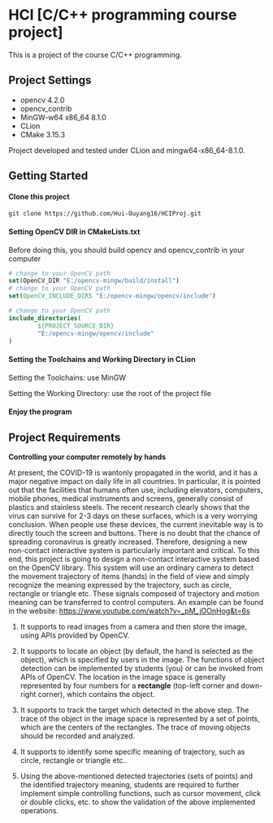 # HCI [C/C++ programming course project]

This is a project of the course C/C++ programming.



## Project Settings

+ opencv 4.2.0
+ opencv_contrib
+ MinGW-w64 x86_64 8.1.0
+ CLion
+ CMake 3.15.3

Project developed and tested under CLion and mingw64-x86_64-8.1.0.



## Getting Started

#### Clone this project

```
git clone https://github.com/Hui-Ouyang16/HCIProj.git
```

#### Setting OpenCV DIR in CMakeLists.txt

Before doing this, you should build opencv and opencv_contrib in your computer

```cmake
# change to your OpenCV path
set(OpenCV_DIR "E:/opencv-mingw/build/install")
# change to your OpenCV path
set(OpenCV_INCLUDE_DIRS "E:/opencv-mingw/opencv/include")

# change to your OpenCV path
include_directories(
        ${PROJECT_SOURCE_DIR}
        "E:/opencv-mingw/opencv/include"
)
```

#### Setting the Toolchains and Working Directory in CLion

Setting the Toolchains: use MinGW

Setting the Working Directory: use the root of the project file

#### Enjoy the program



## Project Requirements

**Controlling your computer remotely by hands**

At present, the COVID-19 is wantonly propagated in the world, and it has a major negative impact on daily life in all countries. In particular, it is pointed out that the facilities that humans often use, including elevators, computers, mobile phones, medical instruments and screens, generally consist of plastics and stainless steels. The recent research clearly shows that the virus can survive for 2-3 days on these surfaces, which is a very worrying conclusion. When people use these devices, the current inevitable way is to directly touch the screen and buttons. There is no doubt that the chance of spreading coronavirus is greatly increased. Therefore, designing a new non-contact interactive system is particularly important and critical. To this end, this project is going to design a non-contact interactive system based on the OpenCV library. This system will use an ordinary camera to detect the movement trajectory of items (hands) in the field of view and simply recognize the meaning expressed by the trajectory, such as circle, rectangle or triangle etc. These signals composed of trajectory and motion meaning can be transferred to control computers. An example can be found in the website: https://www.youtube.com/watch?v=_pM_jOOnHog&t=6s

1)   It supports to read images from a camera and then store the image, using APIs provided by OpenCV.

2)   It supports to locate an object (by default, the hand is selected as the object), which is specified by users in the image. The functions of object detection can be implemented by students (you) or can be invoked from APIs of OpenCV. The location in the image space is generally represented by four numbers for a **rectangle** (top-left corner and down-right corner), which contains the object.

3)   It supports to track the target which detected in the above step. The trace of the object in the image space is represented by a set of points, which are the centers of the rectangles. The trace of moving objects should be recorded and analyzed.

4)   It supports to identify some specific meaning of trajectory, such as circle, rectangle or triangle etc..

5)   Using the above-mentioned detected trajectories (sets of points) and the identified trajectory meaning, students are required to further implement simple controlling functions, such as cursor movement, click or double clicks, etc. to show the validation of the above implemented operations.